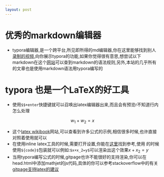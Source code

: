 ```yaml
---
layout: post
---
```


# 优秀的markdown编辑器

* typora编辑器,是一个跨平台,所见即所得的md编辑器,你在这里能够找到别人[录制的视频](https://youtu.be/nhgw2ceclVc?t=157),向你展示typora的功能,如果你觉得很有意思,想尝试以下markdown在这个[网站](https://support.typora.io/Markdown-Reference/)可以查到markdown的语法规则,另外,本站的几乎所有的文章也是使用markdown语法用typora编写的

# typora 也是一个LaTeX的好工具

* 使用`$$+enter`快捷键就可以召唤出latex编辑器出来,而且会有预览r不知道行内怎么处理

$$
w_{1}+w_{2}=x
$$

* 这个[latex wikibook](https://en.wikibooks.org/wiki/LaTeX/Mathematics)网站,可以查看到许多公式的示例,相信很多时候,也许直接对照着使用就可以
* 在使用inline latex工具的时候,需要打开设置,你能在[这里](https://support.typora.io/Markdown-Reference/#inline-math)找到参考,使用 的时候使用`${code}$`包装就可以例如:`$x+x_2=y$`可以渲染出这个效果$x+x_2=y$
* 当用typora编写公式的时候,gitpage也许不能很好的支持渲染,你可以在head.html中添加mathjet的js代码,具体的你可以参考stackoverflow中的有关[gitpage支持latex的建议](https://stackoverflow.com/questions/26275645/how-to-supported-latex-in-github-pages/46765337#46765337)

